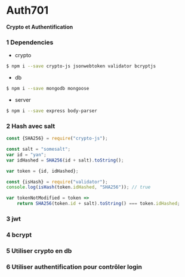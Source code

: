 # Auth701

**Crypto et Authentification**

### 1 Dependencies

- crypto

```bash
$ npm i --save crypto-js jsonwebtoken validator bcryptjs
```

- db

```bash
$ npm i --save mongodb mongoose
```

- server

```bash
$ npm i --save express body-parser
```

### 2 Hash avec salt

```javascript
const {SHA256} = require("crypto-js");

const salt = "somesalt";
var id = "yan";
var idHashed = SHA256(id + salt).toString();

var token = {id, idHashed};

const {isHash} = require("validator");
console.log(isHash(token.idHashed, "SHA256")); // true

var tokenNotModified = token => 
	return SHA256(token.id + salt).toString() === token.idHashed;
```

### 3 jwt

### 4 bcrypt

### 5 Utiliser crypto en db 

### 6 Utiliser authentification pour contrôler login

